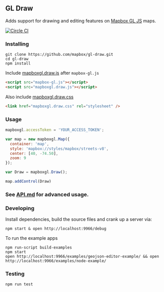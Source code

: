 GL Draw
---

Adds support for drawing and editing features on [Mapbox GL JS](https://www.mapbox.com/mapbox-gl-js/) maps.

[![Circle CI](https://circleci.com/gh/mapbox/gl-draw/tree/master.svg?style=svg)](https://circleci.com/gh/mapbox/gl-draw/tree/master)

### Installing

```
git clone https://github.com/mapbox/gl-draw.git
cd gl-draw
npm install
```

Include [mapboxgl.draw.js](https://github.com/mapbox/gl-draw/blob/master/dist/mapboxgl.draw.js) after `mapbox-gl.js`

```html
<script src="mapbox-gl.js"></script>
<script src="mapboxgl.draw.js"></script>
```

Also include [mapboxgl.draw.css](https://github.com/mapbox/gl-draw/blob/dev-pages/dist/mapboxgl.draw.css)

```html
<link href="mapboxgl.draw.css" rel="stylesheet" />
```

### Usage

```js
mapboxgl.accessToken = 'YOUR_ACCESS_TOKEN';

var map = new mapboxgl.Map({
  container: 'map',
  style: 'mapbox://styles/mapbox/streets-v8',
  center: [40, -74.50],
  zoom: 9
});

var Draw = mapboxgl.Draw();

map.addControl(Draw)
```

### See [API.md](https://github.com/mapbox/gl-draw/blob/master/API.md) for advanced usage.

### Developing

Install dependencies, build the source files and crank up a server via:

```
npm start & open http://localhost:9966/debug
```

To run the example apps

```
npm run-script build-examples
npm start
open http://localhost:9966/examples/geojson-editor-example/ && open http://localhost:9966/examples/node-example/
```

### Testing

```
npm run test
```
